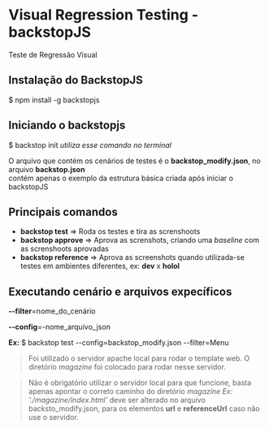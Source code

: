 # Visual Regression Testing - backstopJS
Teste de Regressão Visual

## Instalação do BackstopJS

  $ npm install -g backstopjs
  
## Iniciando o backstopjs
  $ backstop init
  *utiliza esse comando no terminal*
  
O arquivo que contém os cenários de testes é o **backstop_modify.json**, no arquivo **backstop.json**  
contém apenas o exemplo da estrutura básica criada após iniciar o backstopJS

## Principais comandos
- **backstop test** => Roda os testes e tira as screnshoots
- **backstop approve** => Aprova as screnshots, criando uma  *baseline* com as screnshoots aprovadas
- **backstop reference** => Aprova as screenshots quando utilizada-se testes em ambientes diferentes, ex: **dev** x **holol**

## Executando cenário e arquivos expecíficos

**--filter**=nome_do_cenário

**--config**=-nome_arquivo_json

**Ex:** 
$ backstop test --config=backstop_modify.json --filter=Menu




> Foi utilizado o servidor apache local para rodar o template web. O diretório *magazine* foi colocado para rodar nesse servidor. 

> Não é obrigatório utilizar o servidor local para que funcione, basta apenas apontar o correto caminho do diretório *magazine*
*Ex: './magazine/index.html'* deve ser alterado no arquivo backsto_modify.json, para os elementos **url** e **referenceUrl**
caso não use o servidor.

